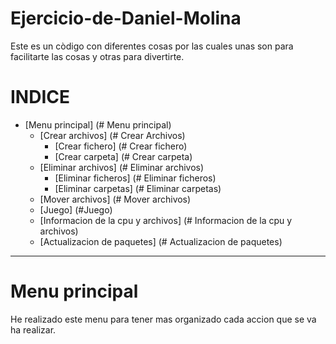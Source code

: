 # Ejercicio-de-Daniel-Molina 
Este es un còdigo con diferentes cosas por las cuales unas son para facilitarte las cosas y otras para divertirte.
# INDICE
- [Menu principal] (# Menu principal)
  - [Crear archivos] (# Crear Archivos)
    - [Crear fichero] (# Crear fichero)
    - [Crear carpeta] (# Crear carpeta)
  - [Eliminar archivos] (# Eliminar archivos)
    - [Eliminar ficheros] (# Eliminar ficheros)
    - [Eliminar carpetas] (# Eliminar carpetas)
  - [Mover archivos] (# Mover archivos)
  - [Juego] (#Juego)
  - [Informacion de la cpu y archivos] (# Informacion de la cpu y archivos)
  - [Actualizacion de paquetes] (# Actualizacion de paquetes)
______________________________________________________________________________________

# Menu principal
He realizado este menu para tener mas organizado cada accion que se va ha realizar.
